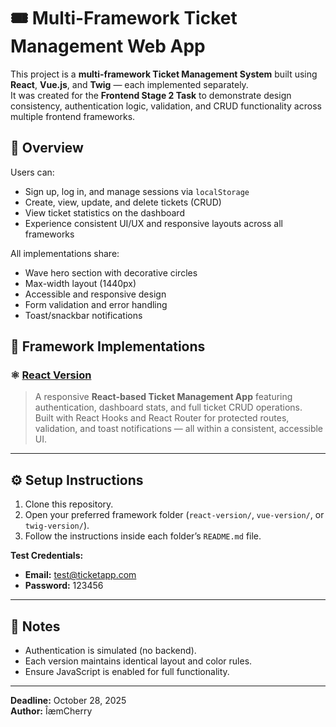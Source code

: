 # 🎟️ Multi-Framework Ticket Management Web App

This project is a **multi-framework Ticket Management System** built using **React**, **Vue.js**, and **Twig** — each implemented separately.  
It was created for the **Frontend Stage 2 Task** to demonstrate design consistency, authentication logic, validation, and CRUD functionality across multiple frontend frameworks.


## 🧾 Overview
Users can:
- Sign up, log in, and manage sessions via `localStorage`
- Create, view, update, and delete tickets (CRUD)
- View ticket statistics on the dashboard
- Experience consistent UI/UX and responsive layouts across all frameworks

All implementations share:
- Wave hero section with decorative circles  
- Max-width layout (1440px)  
- Accessible and responsive design  
- Form validation and error handling  
- Toast/snackbar notifications  


## 🧩 Framework Implementations

### ⚛️ [React Version](./react-version)
> A responsive **React-based Ticket Management App** featuring authentication, dashboard stats, and full ticket CRUD operations.  
> Built with React Hooks and React Router for protected routes, validation, and toast notifications — all within a consistent, accessible UI.

---

 
## ⚙️ Setup Instructions
1. Clone this repository.  
2. Open your preferred framework folder (`react-version/`, `vue-version/`, or `twig-version/`).  
3. Follow the instructions inside each folder’s `README.md` file.  

**Test Credentials:**  
- **Email:** test@ticketapp.com  
- **Password:** 123456  

---

## 🧠 Notes
- Authentication is simulated (no backend).  
- Each version maintains identical layout and color rules.  
- Ensure JavaScript is enabled for full functionality.  

---

**Deadline:** October 28, 2025  
**Author:** ÎæmCherry
